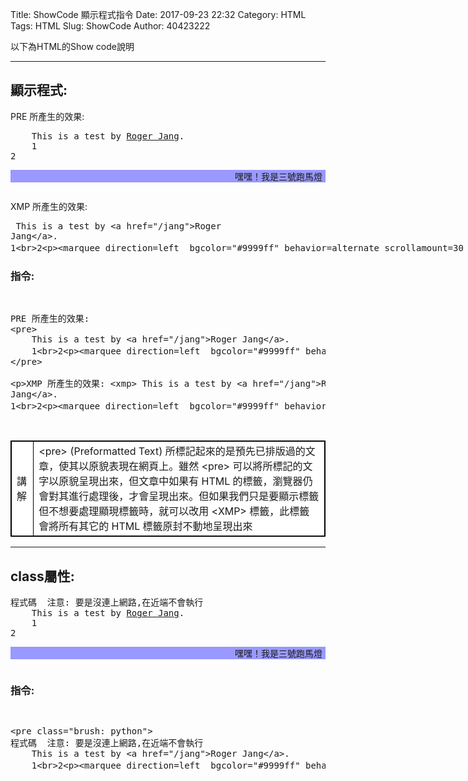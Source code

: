 Title: ShowCode 顯示程式指令
Date: 2017-09-23 22:32
Category: HTML
Tags: HTML
Slug: ShowCode
Author: 40423222

以下為HTML的Show code說明

<!-- PELICAN_END_SUMMARY -->
<!-- 從2017springcd_hw複製過來 -->
<hr>

## <B>顯示程式:</B>

PRE 所產生的效果:
<pre>
	This is a test by <a href="/jang">Roger Jang</a>.
    1<br>2<p><marquee direction=left  bgcolor="#9999ff" behavior=alternate scrollamount=30 scrolldelay=100>嘿嘿！我是三號跑馬燈</marquee>
</pre>

XMP 所產生的效果:
<xmp>
	This is a test by <a href="/jang">Roger Jang</a>.
    1<br>2<p><marquee direction=left  bgcolor="#9999ff" behavior=alternate scrollamount=30 scrolldelay=100>嘿嘿！我是三號跑馬燈</marquee>
</xmp>

### 指令:
<pre>
<xmp>
PRE 所產生的效果:
<pre>
	This is a test by <a href="/jang">Roger Jang</a>.
    1<br>2<p><marquee direction=left  bgcolor="#9999ff" behavior=alternate scrollamount=30 scrolldelay=100>嘿嘿！我是三號跑馬燈</marquee>
</pre>

XMP 所產生的效果:
<xmp>
	This is a test by <a href="/jang">Roger Jang</a>.
    1<br>2<p><marquee direction=left  bgcolor="#9999ff" behavior=alternate scrollamount=30 scrolldelay=100>嘿嘿！我是三號跑馬燈</marquee>
</xmp>
</pre>

<table align=center border=1 cellspacing=0 style="border:1px solid black" bgcolor=white>
<tr>
<td class=boldw>講解<td colspan=2>&lt;pre&gt; (Preformatted Text) 所標記起來的是預先已排版過的文章，使其以原貌表現在網頁上。雖然 &ltpre&gt; 可以將所標記的文字以原貌呈現出來，但文章中如果有 HTML 的標籤，瀏覽器仍會對其進行處理後，才會呈現出來。但如果我們只是要顯示標籤但不想要處理顯現標籤時，就可以改用 &ltXMP&gt; 標籤，此標籤會將所有其它的 HTML 標籤原封不動地呈現出來
</table>

<hr>

## class屬性:
<pre class="brush: python">
程式碼  注意: 要是沒連上網路,在近端不會執行
	This is a test by <a href="/jang">Roger Jang</a>.
    1<br>2<p><marquee direction=left  bgcolor="#9999ff" behavior=alternate scrollamount=30 scrolldelay=100>嘿嘿！我是三號跑馬燈</marquee>
</pre>

### 指令:
<pre>
<xmp>
<pre class="brush: python">
程式碼  注意: 要是沒連上網路,在近端不會執行
	This is a test by <a href="/jang">Roger Jang</a>.
    1<br>2<p><marquee direction=left  bgcolor="#9999ff" behavior=alternate scrollamount=30 scrolldelay=100>嘿嘿！我是三號跑馬燈</marquee>
</xmp>
</pre>